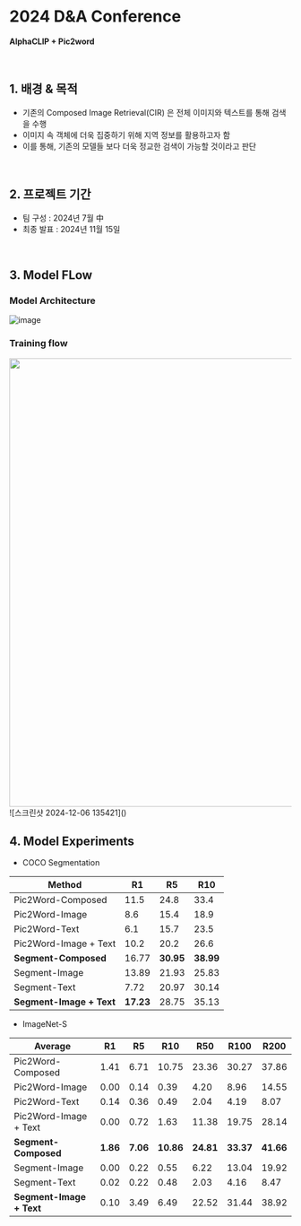 # 2024 D&A Conference
**AlphaCLIP + Pic2word**

<br/>

## 1. 배경 & 목적
 
- 기존의 Composed Image Retrieval(CIR) 은 전체 이미지와 텍스트를 통해 검색을 수행
- 이미지 속 객체에 더욱 집중하기 위해 지역 정보를 활용하고자 함
- 이를 통해, 기존의 모델들 보다 더욱 정교한 검색이 가능할 것이라고 판단

<br/>

## 2. 프로젝트 기간

- 팀 구성 : 2024년 7월 中
- 최종 발표 : 2024년 11월 15일

<br/>

## 3. Model FLow
### Model Architecture

![image](https://github.com/user-attachments/assets/d23a0e13-55e4-4bc1-8293-5477a8e963ed)

### Training flow

<img src = https://github.com/user-attachments/assets/549a6592-859d-46e5-a90b-41488295356d width=800>
![스크린샷 2024-12-06 135421]()




## 4. Model Experiments

- COCO Segmentation
  
| Method                     | R1    | R5    | R10   |
|----------------------------|-------|-------|-------|
| Pic2Word-Composed          | 11.5  | 24.8  | 33.4  |
| Pic2Word-Image             | 8.6   | 15.4  | 18.9  |
| Pic2Word-Text              | 6.1   | 15.7  | 23.5  |
| Pic2Word-Image + Text      | 10.2  | 20.2  | 26.6  |
| **Segment-Composed**       | 16.77 | **30.95** | **38.99** |
| Segment-Image              | 13.89 | 21.93 | 25.83 |
| Segment-Text               | 7.72  | 20.97 | 30.14 |
| **Segment-Image + Text**   | **17.23** | 28.75 | 35.13 |


- ImageNet-S
  
| Average                    | R1    | R5    | R10   | R50   | R100  | R200  |
|----------------------------|-------|-------|-------|-------|-------|-------|
| Pic2Word-Composed          | 1.41  | 6.71  | 10.75 | 23.36 | 30.27 | 37.86 |
| Pic2Word-Image             | 0.00  | 0.14  | 0.39  | 4.20  | 8.96  | 14.55 |
| Pic2Word-Text              | 0.14  | 0.36  | 0.49  | 2.04  | 4.19  | 8.07  |
| Pic2Word-Image + Text      | 0.00  | 0.72  | 1.63  | 11.38 | 19.75 | 28.14 |
| **Segment-Composed**       | **1.86** | **7.06** | **10.86** | **24.81** | **33.37** | **41.66** |
| Segment-Image              | 0.00  | 0.22  | 0.55  | 6.22  | 13.04 | 19.92 |
| Segment-Text               | 0.02  | 0.22  | 0.48  | 2.03  | 4.16  | 8.47  |
| **Segment-Image + Text**   | 0.10 | 3.49 | 6.49 | 22.52 | 31.44 | 38.92 |
